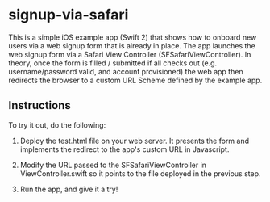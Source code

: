 # signup-via-safari
This is a simple iOS example app (Swift 2) that shows how to onboard new users via a web signup form that is already in place.  The app launches the web signup form via a Safari View Controller (SFSafariViewController).  In theory, once the form is filled / submitted if all checks out (e.g. username/password valid, and account provisioned) the web app then redirects the browser to a custom URL Scheme defined by the example app.  

## Instructions

To try it out, do the following: 

1. Deploy the test.html file on your web server.  It presents the form and implements the redirect to the app's custom URL in Javascript.  

2. Modify the URL passed to the SFSafariViewController in ViewController.swift so it points to the file deployed in the previous step.

3. Run the app, and give it a try! 


